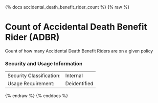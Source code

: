 {% docs accidental_death_benefit_rider_count %}
{% raw %}

<a name="accidental_death_benefit_rider_count"></a>
# Count of Accidental Death Benefit Rider (ADBR) 

Count of how many Accidental Death Benefit Riders are on a given policy

### Security and Usage Information
|     |     |
| --- | --- |
| Security Classification: | Internal |
| Usage Requirement:       | Deidentified |

{% endraw %}
{% enddocs %}